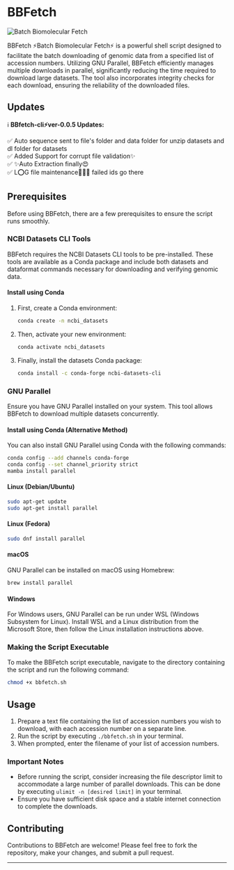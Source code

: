 # BBFetch 


![Batch Biomolecular Fetch](https://github.com/pranjalpruthi/bbfetch/assets/47497714/75ca328d-ac51-40b4-a627-613eb82cec24)


BBFetch ⚡️Batch Biomolecular Fetch⚡️ is a powerful shell script designed to facilitate the batch downloading of genomic data from a specified list of accession numbers. Utilizing GNU Parallel, BBFetch efficiently manages multiple downloads in parallel, significantly reducing the time required to download large datasets. The tool also incorporates integrity checks for each download, ensuring the reliability of the downloaded files.



## Updates

ℹ️ **BBfetch-cli⚡ver-0.0.5 Updates:**

✅ Auto sequence sent to file's folder and data folder for unzip datasets and dl folder for datasets  
✅ Added Support for corrupt file validation✨  
✅ ✨Auto Extraction finally😍  
✅ L⭕G file maintenance💁🏻‍♂️ failed ids go there  


## Prerequisites

Before using BBFetch, there are a few prerequisites to ensure the script runs smoothly.

### NCBI Datasets CLI Tools

BBFetch requires the NCBI Datasets CLI tools to be pre-installed. These tools are available as a Conda package and include both datasets and dataformat commands necessary for downloading and verifying genomic data.

#### Install using Conda

1. First, create a Conda environment:
   ```bash
   conda create -n ncbi_datasets
   ```

2. Then, activate your new environment:
   ```bash
   conda activate ncbi_datasets
   ```

3. Finally, install the datasets Conda package:
   ```bash
   conda install -c conda-forge ncbi-datasets-cli
   ```

### GNU Parallel

Ensure you have GNU Parallel installed on your system. This tool allows BBFetch to download multiple datasets concurrently.

#### Install using Conda (Alternative Method)

You can also install GNU Parallel using Conda with the following commands:

```bash
conda config --add channels conda-forge
conda config --set channel_priority strict
mamba install parallel
```

#### Linux (Debian/Ubuntu)

```bash
sudo apt-get update
sudo apt-get install parallel
```

#### Linux (Fedora)

```bash
sudo dnf install parallel
```

#### macOS

GNU Parallel can be installed on macOS using Homebrew:

```bash
brew install parallel
```

#### Windows

For Windows users, GNU Parallel can be run under WSL (Windows Subsystem for Linux). Install WSL and a Linux distribution from the Microsoft Store, then follow the Linux installation instructions above.

### Making the Script Executable

To make the BBFetch script executable, navigate to the directory containing the script and run the following command:

```bash
chmod +x bbfetch.sh
```

## Usage

1. Prepare a text file containing the list of accession numbers you wish to download, with each accession number on a separate line.
2. Run the script by executing `./bbfetch.sh` in your terminal.
3. When prompted, enter the filename of your list of accession numbers.

### Important Notes

- Before running the script, consider increasing the file descriptor limit to accommodate a large number of parallel downloads. This can be done by executing `ulimit -n [desired limit]` in your terminal.
- Ensure you have sufficient disk space and a stable internet connection to complete the downloads.

## Contributing

Contributions to BBFetch are welcome! Please feel free to fork the repository, make your changes, and submit a pull request.


---
